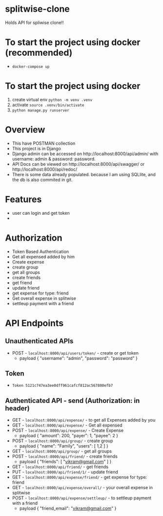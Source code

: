 # splitwise-clone
Holds API for spliwise clone!!
# To start the project using docker (recommended)
- `docker-compose up` 

# To start the project using docker
1. create virtual env `python -m venv .venv`
2. activate `source .venv/bin/activate`
3. `python manage.py runserver`
# Overview
- This have POSTMAN collection
- This project is in Django
- Django admin can be accessed on http://localhost:8000/api/admin/ with username: admin & password: password.
- API Docs can be viewed on http://localhost:8000/api/swagger/ or http://localhost:8000/api/redoc/
- There is some data already populated. because I am using SQLlite, and the db is also commited in git.

# Features
- user can login and get token
- 
# Authorization
- Token Based Authentication
- Get all expensed added by him
- Create expense
- create group
- get all groups
- create friends
- get friend
- update friend
- get expense for type: friend
- Get overall expense in splitwise
- settleup payment with a friend

# API Endpoints
## Unauthenticated APIs
- POST - `localhost:8000/api/users/token/` - create or get token
    - payload 
    {
        "username": "admin",
        "password": "password"
    }

## Token
- `Token 5121c747ea3ee0dff961cafcf812ac567800efb7`
## Authenticated API - send (Authorization: <Token> in header)
- GET - `localhost:8000/api/expense/` - to get all Expenses added by you
- GET - `localhost:8000/api/expense/` - Get all expensed
- POST - `localhost:8000/api/expense/` - Create Expense
    - payload
    {
        "amount": 200,
        "payer": 1,
        "payee": 2 
    }
- POST - `localhost:8000/api/group/` - create group
    - payload
    {
        "name": "Family",
        "users": [
            1,2
        ]
    }
- GET - `localhost:8000/api/group/` - get all groups
- POST - `localhost:8000/api/friend/` - create friends
    - payload 
        {
        "friends": [
            "vikram@gmail.com"
            ]
        }
- GET - `localhost:8000/api/friend/` - get friends
- PUT - `localhost:8000/api/friend/1/` - update friend
- GET - `localhost:8000/api/expense/friend/` - get expense for type: friend
- GET - `localhost:8000/api/expense/overall/` - your overall expense in splitwise
- POST - `localhost:8000/api/expense/settleup/` - to settleup payment with a friend
    - payload
        {
            "friend_email": "vikram@gmail.com"
        }

